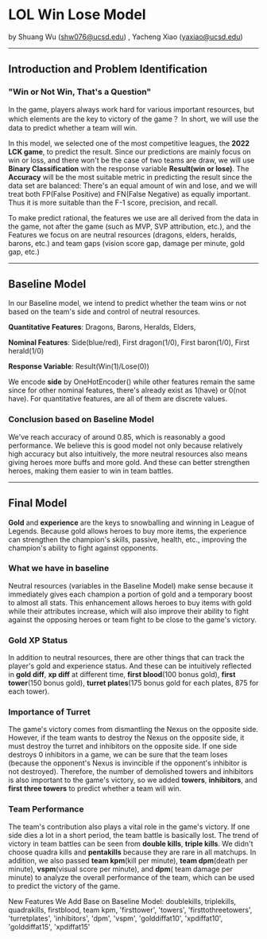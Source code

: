 # **LOL Win Lose Model**

by Shuang Wu (shw076@ucsd.edu) , Yacheng Xiao (yaxiao@ucsd.edu)

---

## **Introduction and Problem Identification**

### "Win or Not Win, That's a Question" 
In the game, players always work hard for various important resources, but which elements are the key to victory of the game？
In short, we will use the data to predict whether a team will win.


In this model, we selected one of the most competitive leagues, the **2022 LCK game**, to predict the result. Since our predictions are mainly focus on win or loss, and there won't be the case of two teams are draw, we will use **Binary Classification** with the response variable 
**Result(win or lose)**. The **Accuracy** will be the most suitable metric in predicting the result since the data set are balanced: 
There's an equal amount of win and lose, and we will treat both FP(False Positive) and FN(False Negative) as equally important. Thus it is more 
suitable than the F-1 score, precision, and recall. 

To make predict rational, the features we use are all derived from the data in the game, not after the game (such as MVP, SVP 
attribution, etc.), and the Features we focus on are neutral resources (dragons, elders, heralds, barons, etc.) and team gaps (vision 
score gap, damage per minute, gold gap, etc.)

---

## **Baseline Model**
In our Baseline model, we intend to predict whether the team wins or not based on the team's side and control of neutral resources.

**Quantitative Features**: Dragons, Barons, Heralds, Elders,

**Nominal Features**: Side(blue/red), First dragon(1/0), First baron(1/0), First herald(1/0)

**Response Variable**: Result(Win(1)/Lose(0))

We encode **side** by OneHotEncoder() while other features remain the same since for other nominal features, there's already exist as 1(have) or 
0(not have). For quantitative features, are all of them are discrete values.

### **Conclusion based on Baseline Model**

We've reach accuracy of around 0.85, which is reasonably a good performance. We believe this is good model not only because relatively high accuracy 
but also intuitively, the more neutral resources also means giving heroes more buffs and more gold. And these can better strengthen heroes, making 
them easier to win in team battles.

---
## **Final Model**

**Gold** and **experience** are the keys to snowballing and winning in League of Legends. Because gold allows heroes to buy more items, the 
experience can strengthen the champion's skills, passive, health, etc., improving the champion's ability to fight against opponents.

### **What we have in baseline**

Neutral resources (variables in the Baseline Model) make sense because it immediately gives each champion a portion of gold and a temporary 
boost to almost all stats. This enhancement allows heroes to buy items with gold while their attributes increase, which will also improve their 
ability to fight against the opposing heroes or team fight to be close to the game's victory.

### **Gold XP Status**

In addition to neutral resources, there are other things that can track the player's gold and experience status. And these can be intuitively
reflected in **gold diff**, **xp diff** at different time, **first blood**(100 bonus gold), **first tower**(150 bonus gold), **turret plates**(175 
bonus gold for each plates, 875 for each tower). 

### **Importance of Turret**

The game's victory comes from dismantling the Nexus on the opposite side. However, if the team wants to destroy the Nexus on the opposite side, it 
must destroy the turret and inhibitors on the opposite side. If one side destroys 0 inhibitors in a game, we can be sure that the team loses
(because the opponent's Nexus is invincible if the opponent's inhibitor is not destroyed). Therefore, the number of demolished towers and inhibitors 
is also important to the game's victory, so we added **towers**, **inhibitors**, and **first three towers** to predict whether a team will win.

### **Team Performance**

The team's contribution also plays a vital role in the game's victory. If one side dies a lot in a short period, the team battle is basically lost. 
The trend of victory in team battles can be seen from **double kills**, **triple kills**. We didn't choose quadra kills and **pentakills** because 
they are rare in all matchups. In addition, we also passed **team kpm**(kill per minute), **team dpm**(death per minute), **vspm**(visual score per 
minute), and **dpm**( team damage per minute) to analyze the overall performance of the team, which can be used to predict the victory of the game.

New Features We Add Base on Baseline Model: doublekills, triplekills, quadrakills, firstblood, team kpm, 'firsttower', 'towers', 
'firsttothreetowers', 'turretplates', 'inhibitors', 'dpm', 'vspm', 'golddiffat10', 'xpdiffat10', 'golddiffat15', 'xpdiffat15'














